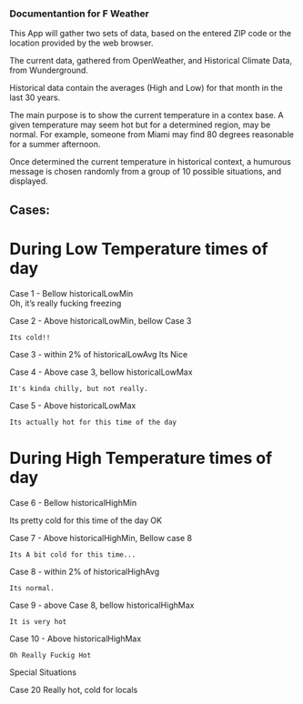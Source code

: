 
### Documentantion for F Weather

This App will gather two sets of data, based on the entered ZIP code or the location provided by the web browser.

The current data, gathered from OpenWeather, and Historical Climate Data, from Wunderground.

Historical data contain the averages (High and Low) for that month in the last 30 years.

The main purpose is to show the current temperature in a contex base. A given temperature may seem hot but for a determined region, may be normal. For example, someone from Miami may find 80 degrees reasonable for a summer afternoon.

Once determined the current temperature in historical context, a humurous message is chosen randomly from a group of 10 possible situations, and displayed.


## Cases:

# During Low Temperature times of day

Case 1 - Bellow historicalLowMin   
	Oh, it’s really fucking freezing

Case 2 - Above historicalLowMin, bellow Case 3

	Its cold!!  
	
Case 3 - within 2% of historicalLowAvg
	Its Nice

Case 4 - Above case 3, bellow historicalLowMax
	
	It's kinda chilly, but not really.

Case 5 - Above historicalLowMax

	Its actually hot for this time of the day

# During High Temperature times of day

Case 6 - Bellow historicalHighMin

Its pretty cold for this time of the day  OK

Case 7 - Above historicalHighMin, Bellow case 8

	Its A bit cold for this time...  

Case 8 - within 2% of historicalHighAvg

	Its normal.

Case 9 - above Case 8, bellow historicalHighMax

	It is very hot

Case 10 - Above historicalHighMax

	Oh Really Fuckig Hot





Special Situations

Case 20
	Really hot, cold for locals
	
